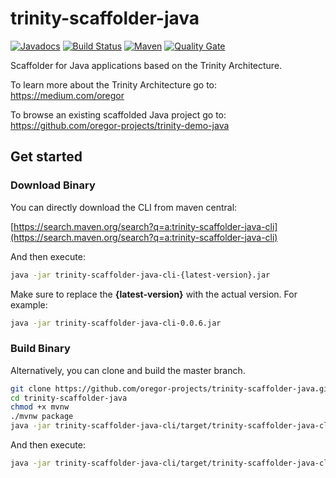 # trinity-scaffolder-java

[![Javadocs](http://javadoc.io/badge/com.oregor.trinity.scaffolder.java/trinity-scaffolder-java-core.svg?color=brightgreen)](http://javadoc.io/doc/com.oregor.trinity.scaffolder.java/trinity-scaffolder-java-core)
[![Build Status](https://travis-ci.org/oregor-projects/trinity-scaffolder-java.svg?branch=master)](https://travis-ci.org/oregor-projects/trinity-scaffolder-java)
[![Maven](https://img.shields.io/maven-central/v/com.oregor.trinity.scaffolder.java/trinity-scaffolder-java.svg?label=Maven)](https://search.maven.org/search?q=g:com.oregor.trinity.scaffolder.java)
[![Quality Gate](https://sonarcloud.io/api/project_badges/measure?project=oregor-projects_trinity-scaffolder-java&metric=alert_status)](https://sonarcloud.io/dashboard?id=oregor-projects_trinity-scaffolder-java)

Scaffolder for Java applications based on the Trinity Architecture.

To learn more about the Trinity Architecture go to: https://medium.com/oregor

To browse an existing scaffolded Java project go to: https://github.com/oregor-projects/trinity-demo-java


## Get started

### Download Binary

You can directly download the CLI from maven central:  

[https://search.maven.org/search?q=a:trinity-scaffolder-java-cli](https://search.maven.org/search?q=a:trinity-scaffolder-java-cli)

And then execute:

```bash
java -jar trinity-scaffolder-java-cli-{latest-version}.jar 
```

Make sure to replace the **{latest-version}** with the actual version. 
For example:

```bash
java -jar trinity-scaffolder-java-cli-0.0.6.jar 
```


### Build Binary

Alternatively, you can clone and build the master branch.

```bash
git clone https://github.com/oregor-projects/trinity-scaffolder-java.git
cd trinity-scaffolder-java
chmod +x mvnw
./mvnw package
java -jar trinity-scaffolder-java-cli/target/trinity-scaffolder-java-cli.jar 
```

And then execute:

```bash
java -jar trinity-scaffolder-java-cli/target/trinity-scaffolder-java-cli.jar 
```
